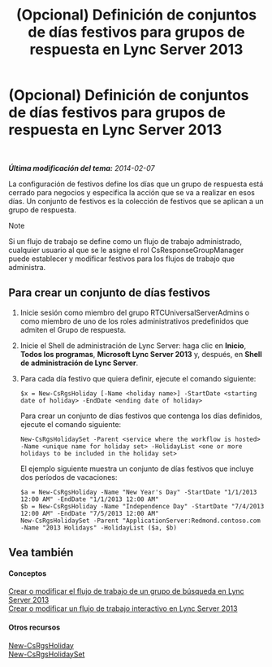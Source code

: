 ﻿---
title: (Opcional) Definición de conjuntos de días festivos para grupos de respuesta en Lync Server 2013
TOCTitle: (Opcional) Definición de conjuntos de días festivos para grupos de respuesta en Lync Server 2013
ms:assetid: 56c37b3b-6517-49b9-86b7-ae48cc349119
ms:mtpsurl: https://technet.microsoft.com/es-es/library/JJ688063(v=OCS.15)
ms:contentKeyID: 49889192
ms.date: 01/07/2017
mtps_version: v=OCS.15
ms.translationtype: HT
---

# (Opcional) Definición de conjuntos de días festivos para grupos de respuesta en Lync Server 2013

 

_**Última modificación del tema:** 2014-02-07_

La configuración de festivos define los días que un grupo de respuesta está cerrado para negocios y especifica la acción que se va a realizar en esos días. Un conjunto de festivos es la colección de festivos que se aplican a un grupo de respuesta.


> [!NOTE]
> Si un flujo de trabajo se define como un flujo de trabajo administrado, cualquier usuario al que se le asigne el rol CsResponseGroupManager puede establecer y modificar festivos para los flujos de trabajo que administra.



## Para crear un conjunto de días festivos

1.  Inicie sesión como miembro del grupo RTCUniversalServerAdmins o como miembro de uno de los roles administrativos predefinidos que admiten el Grupo de respuesta.

2.  Inicie el Shell de administración de Lync Server: haga clic en **Inicio**, **Todos los programas**, **Microsoft Lync Server 2013** y, después, en **Shell de administración de Lync Server**.

3.  Para cada día festivo que quiera definir, ejecute el comando siguiente:
    
        $x = New-CsRgsHoliday [-Name <holiday name>] -StartDate <starting date of holiday> -EndDate <ending date of holiday>
    
    Para crear un conjunto de días festivos que contenga los días definidos, ejecute el comando siguiente:
    
        New-CsRgsHolidaySet -Parent <service where the workflow is hosted> -Name <unique name for holiday set> -HolidayList <one or more holidays to be included in the holiday set>
    
    El ejemplo siguiente muestra un conjunto de días festivos que incluye dos períodos de vacaciones:
    
        $a = New-CsRgsHoliday -Name "New Year's Day" -StartDate "1/1/2013 12:00 AM" -EndDate "1/1/2013 12:00 AM" 
        $b = New-CsRgsHoliday -Name "Independence Day" -StartDate "7/4/2013 12:00 AM" -EndDate "7/5/2013 12:00 AM" 
        New-CsRgsHolidaySet -Parent "ApplicationServer:Redmond.contoso.com -Name "2013 Holidays" -HolidayList ($a, $b)

## Vea también

#### Conceptos

[Crear o modificar el flujo de trabajo de un grupo de búsqueda en Lync Server 2013](lync-server-2013-create-or-modify-a-hunt-group-workflow.md)  
[Crear o modificar un flujo de trabajo interactivo en Lync Server 2013](lync-server-2013-create-or-modify-an-interactive-workflow.md)  

#### Otros recursos

[New-CsRgsHoliday](https://docs.microsoft.com/en-us/powershell/module/skype/New-CsRgsHoliday)  
[New-CsRgsHolidaySet](https://docs.microsoft.com/en-us/powershell/module/skype/New-CsRgsHolidaySet)

